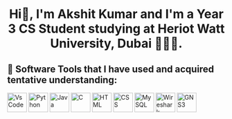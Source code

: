 <h1 align="center">Hi👋, I'm Akshit Kumar and I'm a Year 3 CS Student studying at Heriot Watt University, Dubai 🧑🏻‍💻.</h1>
<p align="left"></p>

<h2> 🚀&nbsp;Software Tools that I have used and acquired tentative understanding:</h2>
<p align="left">
  <img src="https://cdn.jsdelivr.net/gh/devicons/devicon/icons/vscode/vscode-original.svg" alt="VsCode" width="45" height="45"/>
  <img src="https://cdn.jsdelivr.net/gh/devicons/devicon/icons/python/python-original.svg" alt="Python" width="45" height="45"/>
  <img src="https://cdn.jsdelivr.net/gh/devicons/devicon/icons/java/java-original.svg" alt="Java" width="45" height="45"/>
  <img src="https://cdn.jsdelivr.net/gh/devicons/devicon/icons/c/c-original.svg" alt="C" width="45" height="45"/>
  <img src="https://cdn.jsdelivr.net/gh/devicons/devicon/icons/html5/html5-original.svg" alt="HTML" width="45" height="45"/>
  <img src="https://cdn.jsdelivr.net/gh/devicons/devicon/icons/css3/css3-original.svg" alt="CSS" width="45" height="45"/>
  <img src="https://cdn.jsdelivr.net/gh/devicons/devicon@latest/icons/mysql/mysql-original-wordmark.svg" alt="MySQL" width="45" height="45"/>
  <img src="https://upload.wikimedia.org/wikipedia/commons/d/d5/Wireshark_Logo.svg" alt="Wireshark" width="45" height="45"/>
  <img src="https://raw.githubusercontent.com/GNS3/gns3-gui/master/gns3/resources/images/gns3_logo.svg" alt="GNS3" width="45" height="45"/>
</p>





